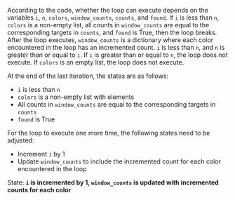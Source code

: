 According to the code, whether the loop can execute depends on the variables `i`, `n`, `colors`, `window_counts`, `counts`, and `found`. If `i` is less than `n`, `colors` is a non-empty list, all counts in `window_counts` are equal to the corresponding targets in `counts`, and `found` is True, then the loop breaks. After the loop executes, `window_counts` is a dictionary where each color encountered in the loop has an incremented count. `i` is less than `n`, and `n` is greater than or equal to `i`. If `i` is greater than or equal to `n`, the loop does not execute. If `colors` is an empty list, the loop does not execute.

At the end of the last iteration, the states are as follows:
- `i` is less than `n`
- `colors` is a non-empty list with elements
- All counts in `window_counts` are equal to the corresponding targets in `counts`
- `found` is True

For the loop to execute one more time, the following states need to be adjusted:
- Increment `i` by 1
- Update `window_counts` to include the incremented count for each color encountered in the loop

State: **`i` is incremented by 1, `window_counts` is updated with incremented counts for each color**